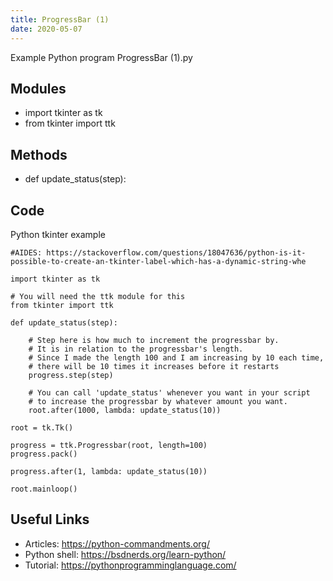 ```yaml
---
title: ProgressBar (1)
date: 2020-05-07
---
```

Example Python program ProgressBar (1).py

## Modules

* import tkinter as tk
* from tkinter import ttk

## Methods

* def update_status(step):

## Code

Python tkinter example

    #AIDES: https://stackoverflow.com/questions/18047636/python-is-it-possible-to-create-an-tkinter-label-which-has-a-dynamic-string-whe
    
    import tkinter as tk
    
    # You will need the ttk module for this
    from tkinter import ttk
    
    def update_status(step):
    
        # Step here is how much to increment the progressbar by.
        # It is in relation to the progressbar's length.
        # Since I made the length 100 and I am increasing by 10 each time,
        # there will be 10 times it increases before it restarts
        progress.step(step)
    
        # You can call 'update_status' whenever you want in your script
        # to increase the progressbar by whatever amount you want.
        root.after(1000, lambda: update_status(10))
    
    root = tk.Tk()
    
    progress = ttk.Progressbar(root, length=100)
    progress.pack()
    
    progress.after(1, lambda: update_status(10))
    
    root.mainloop()
    

## Useful Links

- Articles: https://python-commandments.org/
- Python shell: https://bsdnerds.org/learn-python/
- Tutorial: https://pythonprogramminglanguage.com/
